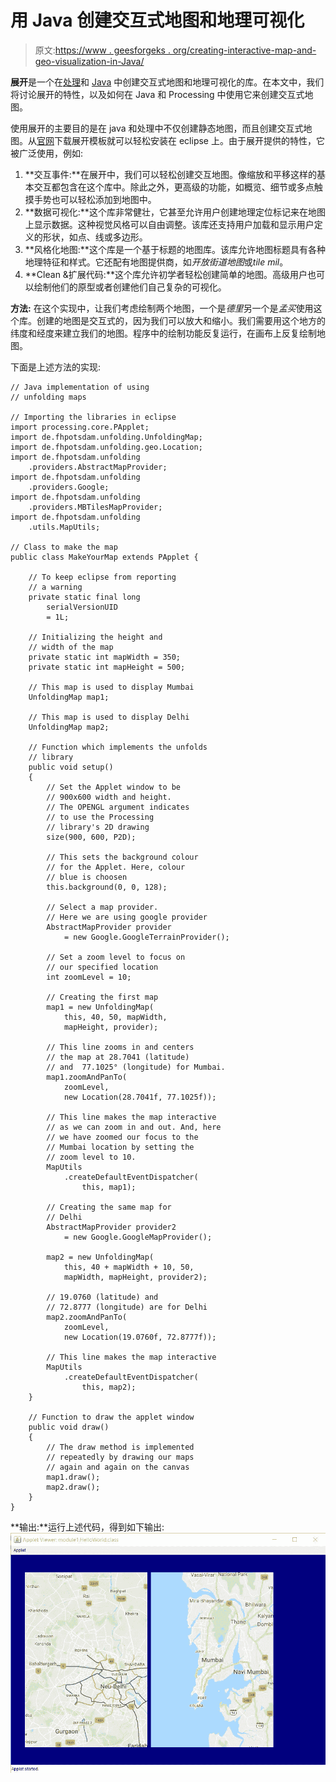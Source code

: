 # 用 Java 创建交互式地图和地理可视化

> 原文:[https://www . geesforgeks . org/creating-interactive-map-and-geo-visualization-in-Java/](https://www.geeksforgeeks.org/creating-interactive-maps-and-geo-visualizations-in-java/)

**展开**是一个在[处理](https://www.geeksforgeeks.org/introduction-to-processing-java/)和 [Java](https://www.geeksforgeeks.org/java-tutorials/) 中创建交互式地图和地理可视化的库。在本文中，我们将讨论展开的特性，以及如何在 Java 和 Processing 中使用它来创建交互式地图。

使用展开的主要目的是在 java 和处理中不仅创建静态地图，而且创建交互式地图。从[官网](http://unfoldingmaps.org/)下载展开模板就可以轻松安装在 eclipse 上。由于展开提供的特性，它被广泛使用，例如:

1.  **交互事件:**在展开中，我们可以轻松创建交互地图。像缩放和平移这样的基本交互都包含在这个库中。除此之外，更高级的功能，如概览、细节或多点触摸手势也可以轻松添加到地图中。
2.  **数据可视化:**这个库非常健壮，它甚至允许用户创建地理定位标记来在地图上显示数据。这种视觉风格可以自由调整。该库还支持用户加载和显示用户定义的形状，如点、线或多边形。
3.  **风格化地图:**这个库是一个基于标题的地图库。该库允许地图标题具有各种地理特征和样式。它还配有地图提供商，如*开放街道地图*或*tile mil*。
4.  **Clean &扩展代码:**这个库允许初学者轻松创建简单的地图。高级用户也可以绘制他们的原型或者创建他们自己复杂的可视化。

**方法:**
在这个实现中，让我们考虑绘制两个地图，一个是*德里*另一个是*孟买*使用这个库。创建的地图是交互式的，因为我们可以放大和缩小。我们需要用这个地方的纬度和经度来建立我们的地图。程序中的绘制功能反复运行，在画布上反复绘制地图。

下面是上述方法的实现:

```
// Java implementation of using
// unfolding maps

// Importing the libraries in eclipse
import processing.core.PApplet;
import de.fhpotsdam.unfolding.UnfoldingMap;
import de.fhpotsdam.unfolding.geo.Location;
import de.fhpotsdam.unfolding
    .providers.AbstractMapProvider;
import de.fhpotsdam.unfolding
    .providers.Google;
import de.fhpotsdam.unfolding
    .providers.MBTilesMapProvider;
import de.fhpotsdam.unfolding
    .utils.MapUtils;

// Class to make the map
public class MakeYourMap extends PApplet {

    // To keep eclipse from reporting
    // a warning
    private static final long
        serialVersionUID
        = 1L;

    // Initializing the height and
    // width of the map
    private static int mapWidth = 350;
    private static int mapHeight = 500;

    // This map is used to display Mumbai
    UnfoldingMap map1;

    // This map is used to display Delhi
    UnfoldingMap map2;

    // Function which implements the unfolds
    // library
    public void setup()
    {
        // Set the Applet window to be
        // 900x600 width and height.
        // The OPENGL argument indicates
        // to use the Processing
        // library's 2D drawing
        size(900, 600, P2D);

        // This sets the background colour
        // for the Applet. Here, colour
        // blue is choosen
        this.background(0, 0, 128);

        // Select a map provider.
        // Here we are using google provider
        AbstractMapProvider provider
            = new Google.GoogleTerrainProvider();

        // Set a zoom level to focus on
        // our specified location
        int zoomLevel = 10;

        // Creating the first map
        map1 = new UnfoldingMap(
            this, 40, 50, mapWidth,
            mapHeight, provider);

        // This line zooms in and centers
        // the map at 28.7041 (latitude)
        // and  77.1025° (longitude) for Mumbai.
        map1.zoomAndPanTo(
            zoomLevel,
            new Location(28.7041f, 77.1025f));

        // This line makes the map interactive
        // as we can zoom in and out. And, here
        // we have zoomed our focus to the
        // Mumbai location by setting the
        // zoom level to 10.
        MapUtils
            .createDefaultEventDispatcher(
                this, map1);

        // Creating the same map for
        // Delhi
        AbstractMapProvider provider2
            = new Google.GoogleMapProvider();

        map2 = new UnfoldingMap(
            this, 40 + mapWidth + 10, 50,
            mapWidth, mapHeight, provider2);

        // 19.0760 (latitude) and
        // 72.8777 (longitude) are for Delhi
        map2.zoomAndPanTo(
            zoomLevel,
            new Location(19.0760f, 72.8777f));

        // This line makes the map interactive
        MapUtils
            .createDefaultEventDispatcher(
                this, map2);
    }

    // Function to draw the applet window
    public void draw()
    {
        // The draw method is implemented
        // repeatedly by drawing our maps
        // again and again on the canvas
        map1.draw();
        map2.draw();
    }
}
```

**输出:**运行上述代码，得到如下输出:
[![](img/012d254cb3492e690a8bb720566d3f97.png)](https://media.geeksforgeeks.org/wp-content/uploads/20200512062925/up5.jpg)